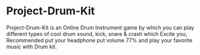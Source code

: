 # Project-Drum-Kit
Project-Drum-Kit is an Online Drum Instrument game by which you can play different types of cool drum sound, kick, snare &amp;  crash which Excite you, Recommended put your headphone put volume 77% and  play your favorite music with Drum kit.
